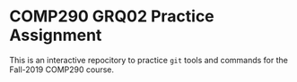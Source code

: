 # COMP290 GRQ02 Practice Assignment
This is an interactive repocitory to practice `git` tools and commands for the Fall-2019 COMP290 course.
